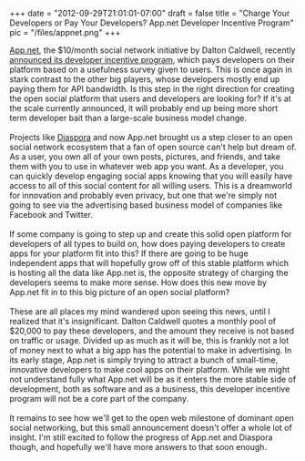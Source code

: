 
+++
date = "2012-09-29T21:01:01-07:00"
draft = false
title = "Charge Your Developers or Pay Your Developers?  App.net Developer Incentive Program"
pic = "/files/appnet.png"
+++

<a href="http://www.app.net">App.net</a>, the $10/month social network initiative by Dalton Caldwell, recently <a href="http://blog.app.net/blog/2012/09/27/announcing-the-app-net-developer-incentive-program/">announced its developer incentive program</a>, which pays developers on their platform based on a usefulness survey given to users.  This is once again in stark contrast to the other big players, whose developers mostly end up paying them for API bandwidth.  Is this step in the right direction for creating the open social platform that users and developers are looking for?  If it's at the scale currently announced, it will probably end up being more short term developer bait than a large-scale business model change.
<br>
<br>
Projects like <a href="http://www.joindiaspora.com">Diaspora</a> and now App.net brought us a step closer to an open social network ecosystem that a fan of open source can't help but dream of.  As a user, you own all of your own posts, pictures, and friends, and take them with you to use in whatever web app you want.  As a developer, you can quickly develop engaging social apps knowing that you will easily have access to all of this social content for all willing users.  This is a dreamworld for innovation and probably even privacy, but one that we're simply not going to see via the advertising based business model of companies like Facebook and Twitter.
<br>
<br>
If some company is going to step up and create this solid open platform for developers of all types to build on, how does paying developers to create apps for your platform fit into this?  If there are going to be huge independent apps that will hopefully grow off of this stable platform which is hosting all the data like App.net is, the opposite strategy of charging the developers seems to make more sense.  How does this new move by App.net fit in to this big picture of an open social platform?
<br>
<br>
These are all places my mind wandered upon seeing this news, until I realized that it's insignificant.  Dalton Caldwell quotes a monthly pool of $20,000 to pay these developers, and the amount they receive is not based on traffic or usage.  Divided up as much as it will be, this is frankly not a lot of money next to what a big app has the potential to make in advertising.  In its early stage, App.net is simply trying to attract a bunch of small-time, innovative developers to make cool apps on their platform.  While we might not understand fully what App.net will be as it enters the more stable side of development, both as software and as a business, this developer incentive program will not be a core part of the company.
<br>
<br>
It remains to see how we'll get to the open web milestone of dominant open social networking, but this small announcement doesn't offer a whole lot of insight.  I'm still excited to follow the progress of App.net and Diaspora though, and hopefully we'll have more answers to that soon enough.